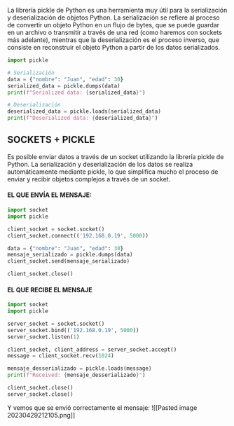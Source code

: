 La librería pickle de Python es una herramienta muy útil para la serialización y deserialización de objetos Python. La serialización se refiere al proceso de convertir un objeto Python en un flujo de bytes, que se puede guardar en un archivo o transmitir a través de una red (como haremos con sockets más adelante), mientras que la deserialización es el proceso inverso, que consiste en reconstruir el objeto Python a partir de los datos serializados.

```python
import pickle

# Serialización
data = {"nombre": "Juan", "edad": 30}
serialized_data = pickle.dumps(data)
print(f"Serialized data: {serialized_data}")

# Deserialización
deserialized_data = pickle.loads(serialized_data)
print(f"Deserialized data: {deserialized_data}")
```

## SOCKETS + PICKLE

Es posible enviar datos a través de un socket utilizando la librería pickle de Python. La serialización y deserialización de los datos se realiza automáticamente mediante pickle, lo que simplifica mucho el proceso de enviar y recibir objetos complejos a través de un socket. 

#### EL QUE ENVÍA EL MENSAJE:

```python
import socket
import pickle

client_socket = socket.socket()
client_socket.connect(('192.168.0.19', 5000))

data = {"nombre": "Juan", "edad": 30}
mensaje_serializado = pickle.dumps(data)
client_socket.send(mensaje_serializado)

client_socket.close()
```

#### EL QUE RECIBE EL MENSAJE

```python
import socket
import pickle

server_socket = socket.socket()
server_socket.bind(('192.168.0.19', 5000))
server_socket.listen(1)

client_socket, client_address = server_socket.accept()
message = client_socket.recv(1024)

mensaje_desserializado = pickle.loads(message)
print(f"Received: {mensaje_desserializado}")

client_socket.close()
server_socket.close()
```
Y vemos que se envió correctamente el mensaje:
![[Pasted image 20230429212105.png]]
